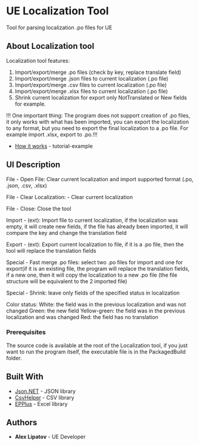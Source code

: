 # UE Localization Tool
Tool for parsing localization .po files for UE

## About Localization tool

Localization tool features:

1) Import/export/merge .po files (check by key, replace translate field)
2) Import/export/merge .json files to current localization (.po file)
3) Import/export/merge .csv files to current localization (.po file)
4) Import/export/merge .xlsx files to current localization (.po file)
5) Shrink current localization for export only NotTranslated or New fields for example.

!!! One important thing: The program does not support creation of .po files, it only works with what has been imported, you can export the localization to any format, but you need to export the final localization to a .po file. For example import .xlsx, export to .po.!!!

* [How it works](https://www.youtube.com/watch?v=eYbAv_A5AcY) - tutorial-example

## UI Description

File - Open File: Clear current localization and import supported format (.po, .json, .csv, .xlsx)

File - Clear Localization: - Clear current localization

File - Close: Close the tool

Import - (ext): Import file to current localization, if the localization was empty, it will create new fields, if the file has already been imported, it will compare the key and change the translation field

Export - (ext): Export current localization to file, if it is a .po file, then the tool will replace the translation fields

Special - Fast merge .po files: select two .po files for import and one for export(if it is an existing file, the program will replace the translation fields, if a new one, then it will copy the localization to a new .po file (the file structure will be equivalent to the 2 imported file) 

Special - Shrink: leave only fields of the specified status in localization

Color status: 
White: the field was in the previous localization and was not changed
Green: the new field
Yellow-green: the field was in the previous localization and was changed
Red: the field has no translation


### Prerequisites

The source code is available at the root of the Localization tool, if you just want to run the program itself, the executable file is in the PackagedBuild folder.

## Built With

* [Json.NET](https://www.newtonsoft.com/json) - JSON library
* [CsvHelper](https://joshclose.github.io/CsvHelper/) - CSV library
* [EPPlus](https://epplussoftware.com/) - Excel library

## Authors

* **Alex Lipatov** - UE Developer
